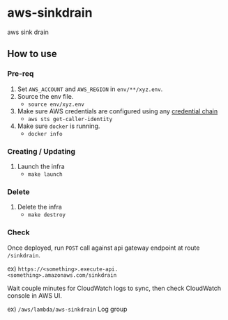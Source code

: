 # aws-sinkdrain

aws sink drain

## How to use

### Pre-req

1. Set `AWS_ACCOUNT` and `AWS_REGION` in `env/**/xyz.env`.
2. Source the env file.
   - `source env/xyz.env`
3. Make sure AWS credentials are configured using any [credential chain](https://docs.aws.amazon.com/sdk-for-java/v1/developer-guide/credentials.html#credentials-default)
   - `aws sts get-caller-identity`
4. Make sure `docker` is running.
   - `docker info`

### Creating / Updating

1. Launch the infra
   - `make launch`

### Delete

1. Delete the infra
   - `make destroy`

### Check

Once deployed, run `POST` call against api gateway endpoint at route `/sinkdrain`.

ex) `https://<something>.execute-api.<something>.amazonaws.com/sinkdrain`

Wait couple minutes for CloudWatch logs to sync, then check CloudWatch console in AWS UI.

ex) `/aws/lambda/aws-sinkdrain` Log group
